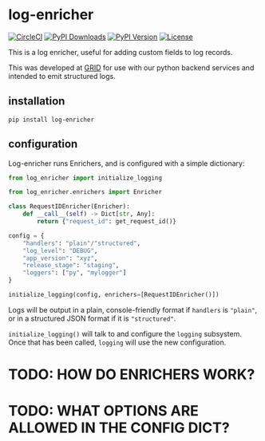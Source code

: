 log-enricher
============
[![CircleCI](https://circleci.com/gh/arni-inaba/log-enricher.svg?style=svg)](https://circleci.com/gh/arni-inaba/log-enricher)
[![PyPI Downloads](https://img.shields.io/pypi/dm/log-enricher.svg)](https://pypi.org/project/log-enricher/)
[![PyPI Version](https://img.shields.io/pypi/v/log-enricher.svg)](https://pypi.org/project/log-enricher/)
[![License](https://img.shields.io/badge/license-mit-blue.svg)](https://pypi.org/project/log-enricher/)

This is a log enricher, useful for adding custom fields to log records.

This was developed at [GRID](https://github.com/GRID-is) for use with our
python backend services and intended to emit structured logs.

installation
------------
```
pip install log-enricher
```

configuration
-------------

Log-enricher runs Enrichers, and is configured with a simple dictionary:

```python
from log_enricher import initialize_logging

from log_enricher.enrichers import Enricher

class RequestIDEnricher(Enricher):
    def __call__(self) -> Dict[str, Any]:
        return {"request_id": get_request_id()}

config = {
    "handlers": "plain"/"structured",
    "log_level": "DEBUG",
    "app_version": "xyz",
    "release_stage": "staging",
    "loggers": ["py", "mylogger"]
}

initialize_logging(config, enrichers=[RequestIDEnricher()])
```

Logs will be output in a plain, console-friendly format if `handlers` is 
`"plain"`, or in a structured JSON format if it is `"structured"`.

`initialize_logging()` will talk to and configure the `logging` subsystem. Once that has been called, `logging`
will use the new configuration.

# TODO: HOW DO ENRICHERS WORK?

# TODO: WHAT OPTIONS ARE ALLOWED IN THE CONFIG DICT?
